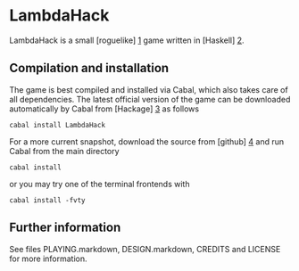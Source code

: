 LambdaHack
==========

LambdaHack is a small [roguelike] [1] game written in [Haskell] [2].


Compilation and installation
----------------------------

The game is best compiled and installed via Cabal, which also takes care
of all dependencies. The latest official version of the game can be downloaded
automatically by Cabal from [Hackage] [3] as follows

    cabal install LambdaHack

For a more current snapshot, download the source from [github] [4]
and run Cabal from the main directory

    cabal install

or you may try one of the terminal frontends with

    cabal install -fvty


Further information
-------------------

See files PLAYING.markdown, DESIGN.markdown, CREDITS and LICENSE
for more information.



[1]: http://roguebasin.roguelikedevelopment.org/index.php?title=Berlin_Interpretation
[2]: http://www.haskell.org/
[3]: http://hackage.haskell.org/package/LambdaHack
[4]: http://github.com/kosmikus/LambdaHack
